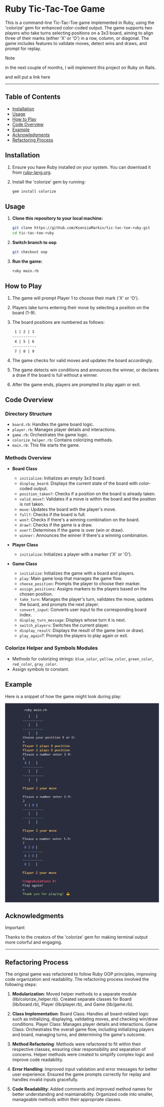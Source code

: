 # Ruby Tic-Tac-Toe Game

This is a command-line Tic-Tac-Toe game implemented in Ruby, using the 'colorize' gem for enhanced color-coded output. The game supports two players who take turns selecting positions on a 3x3 board, aiming to align three of their marks (either 'X' or 'O') in a row, column, or diagonal. The game includes features to validate moves, detect wins and draws, and prompt for replay.
> [!NOTE]
> in the next couple of months, I will implement this project on Ruby on Rails.
> 
> and will put a link here
----------------------------------
## Table of Contents

- [Installation](#installation)
- [Usage](#usage)
- [How to Play](#how-to-play)
- [Code Overview](#code-overview)
- [Example](#example)
- [Acknowledgments](#acknowledgments)
- [Refactoring Process](#refactoring-process)


## Installation

1. Ensure you have Ruby installed on your system. You can download it from [ruby-lang.org](https://www.ruby-lang.org/en/downloads/).

2. Install the 'colorize' gem by running:
   ```sh
   gem install colorize
   ```

## Usage

1. **Clone this repository to your local machine:**
   ```sh
   git clone https://github.com/KseniiaMarkiv/tic-tac-toe-ruby.git
   cd tic-tac-toe-ruby
   ```

2. **Switch branch to oop**
   ```sh
   git checkout oop
   ```
3. **Run the game:**
   ```sh
   ruby main.rb
   ```


## How to Play

1. The game will prompt Player 1 to choose their mark ('X' or 'O').
2. Players take turns entering their move by selecting a position on the board (1-9).
3. The board positions are numbered as follows:

   ```
    1 | 2 | 3
   -----------
    4 | 5 | 6
   -----------
    7 | 8 | 9
   ```

4. The game checks for valid moves and updates the board accordingly.
5. The game detects win conditions and announces the winner, or declares a draw if the board is full without a winner.
6. After the game ends, players are prompted to play again or exit.


## Code Overview

### Directory Structure

- `board.rb`: Handles the game board logic.
- `player.rb`: Manages player details and interactions.
- `game.rb`: Orchestrates the game logic.
- `colorize_helper.rb`: Contains colorizing methods.
- `main.rb`: This file starts the game.

### Methods Overview

- **Board Class**

    - `initialize`: Initializes an empty 3x3 board.
    - `display_board`: Displays the current state of the board with color-coded output.
    - `position_taken?`: Checks if a position on the board is already taken.
    - `valid_move?`: Validates if a move is within the board and the position is not taken.
    - `move`: Updates the board with the player's move.
    - `full?`: Checks if the board is full.
    - `won?`: Checks if there's a winning combination on the board.
    - `draw?`: Checks if the game is a draw.
    - `over?`: Determines if the game is over (win or draw).
    - `winner:` Announces the winner if there's a winning combination.

- **Player Class**

    - `initialize`: Initializes a player with a marker ('X' or 'O').

- **Game Class**

    - `initialize`: Initializes the game with a board and players.
    - `play`: Main game loop that manages the game flow.
    - `choose_position`: Prompts the player to choose their marker.
    - `assign_positions`: Assigns markers to the players based on the chosen position.
    - `take_turn`: Manages the player's turn, validates the move, updates the board, and prompts the next player.
    - `convert_input`: Converts user input to the corresponding board index.
    - `display_turn_message`: Displays whose turn it is next.
    - `switch_players`: Switches the current player.
    - `display_result`: Displays the result of the game (win or draw).
    - `play_again`?: Prompts the players to play again or exit.

### Colorize Helper and Symbols Modules

- Methods for colorizing strings: `blue_color`, `yellow_color`, `green_color`, `red_color`, `gray_color`.
- Assign symbols to constant.

## Example

Here is a snippet of how the game might look during play:

![alt text](https://github.com/KseniiaMarkiv/tic-tac-toe-ruby/blob/main/example_game_output.png?raw=true)

## Acknowledgments
> [!IMPORTANT]
> Thanks to the creators of the 'colorize' gem for making terminal output more colorful and engaging.

--------------------------------------------------------------------
## Refactoring Process

The original game was refactored to follow Ruby OOP principles, improving code organization and readability. The refactoring process involved the following steps:

1. **Modularization**:
    Moved helper methods to a separate module (lib/colorize_helper.rb).
    Created separate classes for Board (lib/board.rb), Player (lib/player.rb), and Game (lib/game.rb).

2. **Class Implementation**:
    Board Class: Handles all board-related logic such as initializing, displaying, validating moves, and checking win/draw conditions.
    Player Class: Manages player details and interactions.
    Game Class: Orchestrates the overall game flow, including initializing players and board, managing turns, and determining the game's outcome.

3. **Method Refactoring**:
    Methods were refactored to fit within their respective classes, ensuring clear responsibility and separation of concerns.
    Helper methods were created to simplify complex logic and improve code readability.
4. **Error Handling**:
    Improved input validation and error messages for better user experience.
    Ensured the game prompts correctly for replay and handles invalid inputs gracefully.

5. **Code Readability**:
    Added comments and improved method names for better understanding and maintainability.
    Organized code into smaller, manageable methods within their appropriate classes.

